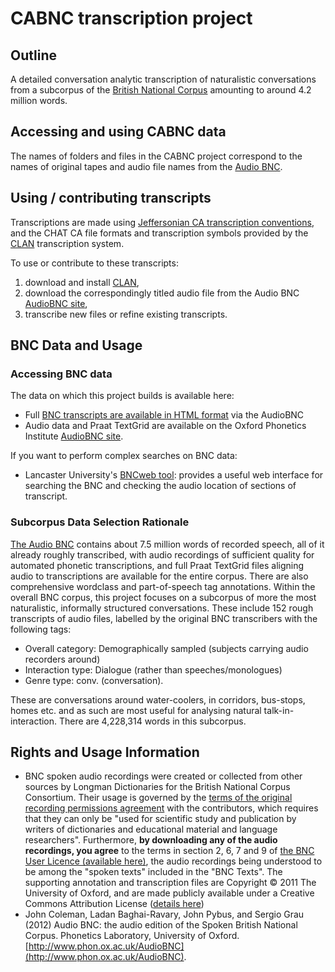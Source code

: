 # CABNC transcription project

## Outline
A detailed conversation analytic transcription of naturalistic conversations from a subcorpus of the [British National Corpus](http://www.natcorp.ox.ac.uk/) amounting to around 4.2 million words.

## Accessing and using CABNC data

The names of folders and files in the CABNC project correspond to the names of original tapes and audio file names from the [Audio BNC](http://www.phon.ox.ac.uk/AudioBNC).

## Using / contributing transcripts

Transcriptions are made using [Jeffersonian CA transcription conventions](http://homepages.lboro.ac.uk/~ssca1/notation.htm), and the CHAT CA file formats and transcription symbols provided by the [CLAN](http://childes.psy.cmu.edu/clan/) transcription system.

To use or contribute to these transcripts:

1. download and install [CLAN](http://childes.psy.cmu.edu/clan/),
2. download the correspondingly titled audio file from the Audio BNC [AudioBNC site](http://www.phon.ox.ac.uk/AudioBNC#Access),
3. transcribe new files or refine existing transcripts.

## BNC Data and Usage

### Accessing BNC data

The data on which this project builds is available here:

* Full [BNC transcripts are available in HTML format](http://bnc.phon.ox.ac.uk/transcripts-html/) via the AudioBNC 
* Audio data and Praat TextGrid are available on the Oxford Phonetics Institute [AudioBNC site](http://www.phon.ox.ac.uk/AudioBNC#Access).

If you want to perform complex searches on BNC data:

* Lancaster University's [BNCweb tool](http://bncweb.lancs.ac.uk/): provides a useful web interface for searching the BNC and checking the audio location of sections of transcript.

### Subcorpus Data Selection Rationale

[The Audio BNC](http://www.natcorp.ox.ac.uk/) contains about 7.5 million words of recorded speech, all of
it already roughly transcribed, with audio recordings of sufficient quality for
automated phonetic transcriptions, and full Praat TextGrid files aligning audio
to transcriptions are available for the entire corpus. There are also
comprehensive wordclass and part-of-speech tag annotations. Within the overall
BNC corpus, this project focuses on a subcorpus of more the most naturalistic,
informally structured conversations. These include 152 rough transcripts of
audio files, labelled by the original BNC transcribers with the following tags:

* Overall category: Demographically sampled (subjects carrying audio recorders around)
* Interaction type: Dialogue (rather than speeches/monologues)
* Genre type: conv. (conversation).

These are conversations around water-coolers, in corridors, bus-stops, homes
etc. and as such are most useful for analysing natural talk-in-interaction.
There are 4,228,314 words in this subcorpus. 

## Rights and Usage Information

* BNC spoken audio recordings were created or collected from other sources by Longman Dictionaries for the British National Corpus Consortium. Their usage is governed by the [terms of the original recording permissions agreement](http://www.natcorp.ox.ac.uk/corpus/permletters.html#spoken1) with the contributors, which requires that they can only be "used for scientific study and publication by writers of dictionaries and educational material and language researchers". Furthermore, **by downloading any of the audio recordings, you agree** to the terms in section 2, 6, 7 and 9 of [the BNC User Licence (available here)](http://www.natcorp.ox.ac.uk/docs/licence.pdf), the audio recordings being understood to be among the "spoken texts" included in the "BNC Texts". The supporting annotation and transcription files are Copyright © 2011 The University of Oxford, and are made publicly available under a Creative Commons Attribution License ([details here](http://creativecommons.org/licenses/by/3.0/))
* John Coleman, Ladan Baghai-Ravary, John Pybus, and Sergio Grau (2012) Audio BNC: the audio edition of the Spoken British National Corpus. Phonetics Laboratory, University of Oxford. [http://www.phon.ox.ac.uk/AudioBNC](http://www.phon.ox.ac.uk/AudioBNC).
